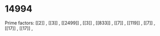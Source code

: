 # 14994

Prime factors: [[2]] , [[3]] , [[2499]] , [[3]] , [[833]] , [[7]] , [[119]] , [[7]] , [[17]] , [[17]] , 